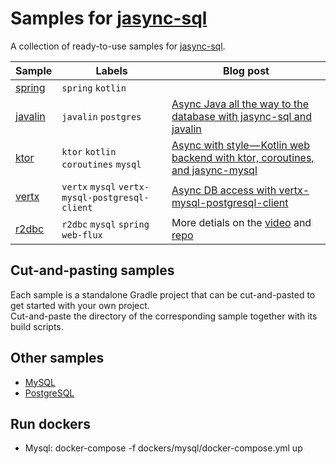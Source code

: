 # Samples for [jasync-sql](https://github.com/jasync-sql/jasync-sql)

A collection of ready-to-use samples for [jasync-sql](https://github.com/jasync-sql/jasync-sql).

Sample | Labels | Blog post
--- | --- | ---
[spring](https://github.com/jasync-sql/jasync-sql/tree/master/samples/spring-kotlin) | `spring` `kotlin`
[javalin](https://github.com/jasync-sql/jasync-sql/tree/master/samples/postgres-javalin) | `javalin` `postgres` | [Async Java all the way to the database with jasync-sql and javalin](https://medium.com/@OhadShai/reactive-java-all-the-way-to-the-database-with-jasync-sql-and-javalin-c982365d7dd2)
[ktor](https://github.com/jasync-sql/jasync-sql/tree/master/samples/ktor) | `ktor` `kotlin` `coroutines` `mysql` | [Async with style — Kotlin web backend with ktor, coroutines, and jasync-mysql](https://medium.com/@OhadShai/async-with-style-kotlin-web-backend-with-ktor-coroutines-and-jasync-mysql-b34e8c83e4bd)
[vertx](https://github.com/jasync-sql/jasync-sql/tree/master/samples/jasync-vertx-examples) | `vertx` `mysql` `vertx-mysql-postgresql-client` | [Async DB access with vertx-mysql-postgresql-client](https://medium.com/outbrain-engineering/async-db-access-with-vertx-mysql-postgresql-client-e5e509745598)
[r2dbc](https://github.com/jasync-sql/jasync-sql/tree/master/samples/mysql-r2dbc) | `r2dbc` `mysql` `spring` `web-flux` | More detials on the [video](https://www.youtube.com/watch?v=DvO4zLVDkMs) and [repo](https://github.com/joshlong/reactive-mysql-with-jasync-and-r2dbc)


## Cut-and-pasting samples

Each sample is a standalone Gradle project that can be cut-and-pasted to get started with your own project.   
Cut-and-paste the directory of the corresponding sample together with 
its build scripts.

## Other samples


* [MySQL](https://github.com/jasync-sql/jasync-mysql-example)
* [PostgreSQL](https://github.com/jasync-sql/jasync-postgresql-example)

## Run dockers
* Mysql: docker-compose -f dockers/mysql/docker-compose.yml up



